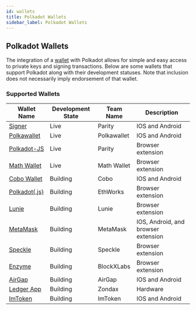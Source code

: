```yaml
---
id: wallets
title: Polkadot Wallets
sidebar_label: Polkadot Wallets
---
```


## Polkadot Wallets

The integration of a [wallet](https://wiki.polkadot.network/docs/en/glossary#wallet) with Polkadot
allows for simple and easy access to private keys and signing transactions. 
Below are some wallets that support Polkadot along with their development statuses.
Note that inclusion does not necessarily imply endorsement of that wallet.

### Supported Wallets

| Wallet Name                                                        | Development State | Team Name   | Description            |
| ------------------------------------------------------------------ | ----------------- | ----------- | ---------------------- |
| [Signer](https://www.parity.io/signer/)                            | Live              | Parity      | IOS and Android |
| [Polkawallet](https://polkawallet.io/)                             | Live              | Polkawallet | IOS and Android |
| [Polkadot-JS](https://polkadot.js.org/apps/#/accounts)             | Live              | Parity      | Browser extension      |
| [Math Wallet](https://www.mathwallet.org/kusama-wallet/en/)        | Live              | Math Wallet | Browser extension      |
| [Cobo Wallet](https://cobo.com/) | Building | Cobo | IOS and Android |
| [Polkadot{.js}](https://github.com/EthWorks/extension)             | Building          | EthWorks    | Browser extension      |
| [Lunie](https://lunie.io/)                                         | Building          | Lunie       | Browser extension      |
| [MetaMask](https://metamask.io/index.html)                                       | Building          | MetaMask      | IOS, Android, and browser extension                 |
| [Speckle](https://github.com/GetSpeckle/speckle-browser-extension) | Building          | Speckle     | Browser extension      |
| [Enzyme](https://getenzyme.dev/)                                   | Building          | BlockXLabs  | Browser extension      |
| [AirGap](https://airgap.it/)                                       | Building          | AirGap      | IOS and Android                 |
| [Ledger App](https://zondax.ch/kusama.html#overview)               | Building          | Zondax      | Hardware               |
| [ImToken](https://token.im/) | Building | ImToken | IOS and Android |

